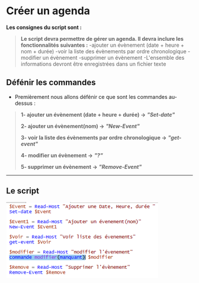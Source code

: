 # Créer un agenda 

**Les consignes du script sont :** 
>**Le script devra permettre de gérer un agenda. Il devra inclure les fonctionnalités suivantes :**
-ajouter un évènement (date + heure + nom + durée)
-voir la liste des évènements par ordre chronologique
-modifier un évènement
-supprimer un évènement
-L'ensemble des informations devront être enregistrées dans un fichier texte

## Défénir les commandes 

- Premièrement nous allons défénir ce que sont les commandes au-dessus :

> **1- ajouter un évènement (date + heure + durée) ->** ***"Set-date"***
> 
> **2- ajouter un évènement(nom) ->** ***"New-Event"***
> 
> **3- voir la liste des évènements par ordre chronologique ->** ***"get-event"***
> 
> **4- modifier un évènement ->** ***"?"***
> 
> **5- supprimer un évènement ->** ***"Remove-Event"*** 

---
## Le script

![](Images.md/TP2.jpg)